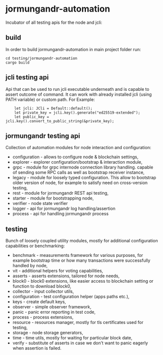 # jormungandr-automation

Incubator of all testing apis for the node and jcli:

## build

In order to build jormungandr-automation in main project folder run:
```
cd testing/jormungandr-automation
cargo build
```

## jcli testing api

Api that can be used to run jcli executable underneath and is capable to assert outcome of command. It can work with already installed jcli (using PATH variable) or custom path. For Example:

```
    let jcli: JCli = Default::default();
    let private_key = jcli.key().generate("ed25519-extended");
    let public_key = jcli.key().convert_to_public_string(&private_key);
```

## jormungandr testing api

Collection of automation modules for node interaction and configuration:

* configuration - allows to configure node & blockchain settings,
* explorer - explorer configuration/bootstrap & interaction module,
* grpc - module for grpc internode connection library handling. capable of sending some RPC calls as well as bootstrap receiver instance,
* legacy - module for loosely typed configuration. This allow to bootstrap older version of node, for example to satisfy need on cross-version testing,
* rest - module for jormungandr REST api testing,
* starter - module for bootstrapping node,
* verifier - node state verifier
* logger - api for jormungandr log handling/assertion
* process - api for handling jormungandr process

## testing

Bunch of loosely coupled utility modules, mostly for additional configuration capabilities or benchmarking:

* benchmark - measurements framework for various purposes, for example bootstrap time or how many transactions were successfully handled by node,
* vit - additional helpers for voting capabilities,
* asserts - asserts extensions, tailored for node needs,
* block0 - block0 extensions, like easier access to blockchain setting or function to download block0,
* collector - input collector utils,
* configuration - test configuration helper (apps paths etc.),
* keys - create default keys,
* observer - simple observer framework,
* panic - panic error reporting in test code,
* process - process extensions,
* resource - resources manager, mostly for tls certificates used for testing,
* storage - node storage generators,
* time - time utils, mostly for waiting for particular block date,
* verify - substitute of asserts in case we don't want to panic eagerly when assertion is failed.
